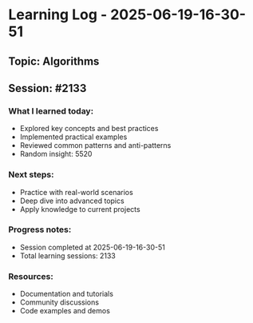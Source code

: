 # Learning Log - 2025-06-19-16-30-51

## Topic: Algorithms
## Session: #2133

### What I learned today:
- Explored key concepts and best practices
- Implemented practical examples  
- Reviewed common patterns and anti-patterns
- Random insight: 5520

### Next steps:
- Practice with real-world scenarios
- Deep dive into advanced topics
- Apply knowledge to current projects

### Progress notes:
- Session completed at 2025-06-19-16-30-51
- Total learning sessions: 2133

### Resources:
- Documentation and tutorials
- Community discussions
- Code examples and demos
